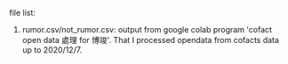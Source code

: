 file list:
1. rumor.csv/not_rumor.csv: output from google colab program 'cofact open data 處理 for 博竣'. That I processed opendata from cofacts data up to 2020/12/7. 
